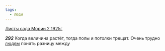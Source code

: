 ```yaml
---
tags:
  - люди
---
```


[Листы сада Мории 2 1925г](https://127.0.0.1:4002/agni/1925)

___292___
Когда величина растёт, тогда полы и потолки трещат. Очень трудно [людям](../../../tags/#люди) понять разницу между 